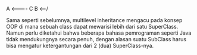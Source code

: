 A <---- C 
B <--/


Sama seperti sebelumnya, multilevel inheritance mengacu pada konsep OOP di mana sebuah class dapat mewarisi lebih dari satu SuperClass. Namun perlu diketahui bahwa beberapa bahasa pemrograman seperti Java tidak mendukungnya secara penuh, dengan alasan suatu SubClass harus bisa mengatur ketergantungan dari 2 (dua) SuperClass-nya.
